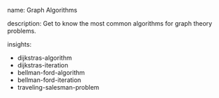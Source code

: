 name: Graph Algorithms

description: Get to know the most common algorithms for graph theory problems.

insights:

- dijkstras-algorithm
- dijkstras-iteration
- bellman-ford-algorithm
- bellman-ford-iteration
- traveling-salesman-problem
